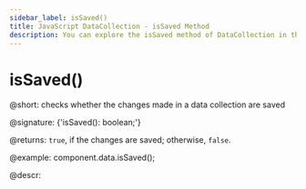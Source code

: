 ```yaml
---
sidebar_label: isSaved()
title: JavaScript DataCollection - isSaved Method
description: You can explore the isSaved method of DataCollection in the documentation of the DHTMLX JavaScript UI library. Browse developer guides and API reference, try out code examples and live demos, and download a free 30-day evaluation version of DHTMLX Suite.
---
```


# isSaved()

@short: checks whether the changes made in a data collection are saved

@signature: {'isSaved(): boolean;'}

@returns:
`true`, if the changes are saved; otherwise, `false`.

@example:
component.data.isSaved();

@descr:

[comment]: # (@relatedapi: data_collection/api/datacollection_save_method.md)